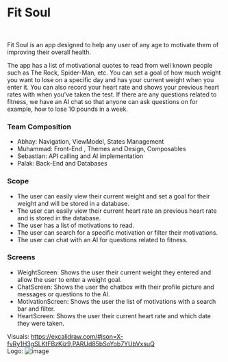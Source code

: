 # Fit Soul
<br>
<p>Fit Soul is an app designed to help any user of any age to motivate them of improving their overall health.</p>
<p>The app has a list of motivational quotes to read from well known people such as The Rock, Spider-Man, etc. You can set a goal of how much weight you want to lose on a specific day and has your current weight when you enter it. You can also record your heart rate and shows your previous heart rates with when you've taken the test. If there are any questions related to fitness, we have an AI chat so that anyone can ask questions on for example, how to lose 10 pounds in a week.</p>

### Team Composition
<ul>
  <li>Abhay: Navigation, ViewModel, States Management</li>
  <li>Muhammad: Front-End , Themes and Design, Composables</li>
  <li>Sebastian: API calling and AI implementation</li>
  <li>Palak:  Back-End and Databases</li>
</ul>

### Scope
<ul>
  <li>The user can easily view their current weight and set a goal for their weight and will be stored in a database.</li>
  <li>The user can easily view their current heart rate an previous heart rate and is stored in the database.</li>
  <li>The user has a list of motivations to read.</li>
  <li>The user can search for a specific motivation or filter their motivations.</li>
  <li>The user can chat with an AI for questions related to fitness.</li>
</ul>

### Screens
<ul>
  <li>WeightScreen: Shows the user their current weight they entered and allow the user to enter a weight goal.</li>
  <li>ChatScreen: Shows the user the chatbox with their profile picture and messages or questions to the AI.</li>
  <li>MotivationScreen: Shows the user the list of motivations with a search bar and filter.</li>
  <li>HeartScreen: Shows the user their current heart rate and which date they were taken.</li>
</ul

Visuals: https://excalidraw.com/#json=X-fvRy1H3gSLKtFBzKiz9,PARUd85bSoYob7YUbVxsuQ
<br>
Logo:
![image](https://github.com/user-attachments/assets/40b2fa0d-f914-4509-986b-aeff4da3d19c)
